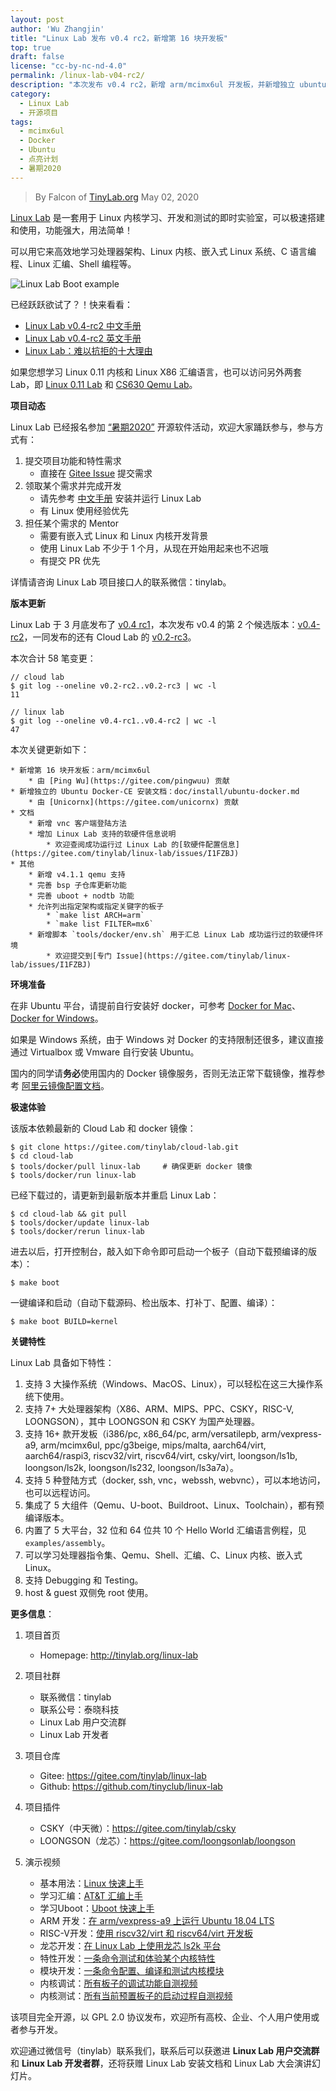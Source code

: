 ```yaml
---
layout: post
author: 'Wu Zhangjin'
title: "Linux Lab 发布 v0.4 rc2，新增第 16 块开发板"
top: true
draft: false
license: "cc-by-nc-nd-4.0"
permalink: /linux-lab-v04-rc2/
description: "本次发布 v0.4 rc2，新增 arm/mcimx6ul 开发板，并新增独立 ubuntu docker 安装文档。"
category:
  - Linux Lab
  - 开源项目
tags:
  - mcimx6ul
  - Docker
  - Ubuntu
  - 点亮计划
  - 暑期2020
---
```


> By Falcon of [TinyLab.org][1]
> May 02, 2020

[Linux Lab](http://tinylab.org/linux-lab) 是一套用于 Linux 内核学习、开发和测试的即时实验室，可以极速搭建和使用，功能强大，用法简单！

可以用它来高效地学习处理器架构、Linux 内核、嵌入式 Linux 系统、C 语言编程、Linux 汇编、Shell 编程等。

![Linux Lab Boot example](/wp-content/uploads/2019/12/linux-lab.jpg)

已经跃跃欲试了？！快来看看：

  * [Linux Lab v0.4-rc2 中文手册](http://tinylab.org/pdfs/linux-lab-v0.4-rc2-manual-zh.pdf)
  * [Linux Lab v0.4-rc2 英文手册](http://tinylab.org/pdfs/linux-lab-v0.4-rc2-manual-en.pdf)
  * [Linux Lab：难以抗拒的十大理由](http://tinylab.org/why-linux-lab/)

如果您想学习 Linux 0.11 内核和 Linux X86 汇编语言，也可以访问另外两套 Lab，即 [Linux 0.11 Lab](http://tinylab.org/linux-0.11-lab) 和 [CS630 Qemu Lab](http://tinylab.org/cs630-qemu-lab)。

**项目动态**

Linux Lab 已经报名参加 [“暑期2020”](http://www.cas.cn/rcjy/zs/202004/t20200426_4742468.shtml) 开源软件活动，欢迎大家踊跃参与，参与方式有：

  1. 提交项目功能和特性需求
      * 直接在 [Gitee Issue](https://gitee.com/tinylab/linux-lab/issues/I1G3C4) 提交需求
  2. 领取某个需求并完成开发
      * 请先参考 [中文手册](http://tinylab.org/pdfs/linux-lab-v0.4-rc2-manual-zh.pdf) 安装并运行 Linux Lab
      * 有 Linux 使用经验优先
  3. 担任某个需求的 Mentor
      * 需要有嵌入式 Linux 和 Linux 内核开发背景
      * 使用 Linux Lab 不少于 1 个月，从现在开始用起来也不迟哦
      * 有提交 PR 优先

详情请咨询 Linux Lab 项目接口人的联系微信：tinylab。

**版本更新**

Linux Lab 于 3 月底发布了 [v0.4 rc1](https://gitee.com/tinylab/linux-lab/tree/v0.4-rc1/)，本次发布 v0.4 的第 2 个候选版本：[v0.4-rc2](https://gitee.com/tinylab/linux-lab/tree/v0.4-rc2/)，一同发布的还有 Cloud Lab 的 [v0.2-rc3](https://gitee.com/tinylab/cloud-lab/tree/v0.2-rc3/)。

本次合计 58 笔变更：

    // cloud lab
    $ git log --oneline v0.2-rc2..v0.2-rc3 | wc -l
    11

    // linux lab
    $ git log --oneline v0.4-rc1..v0.4-rc2 | wc -l
    47

本次关键更新如下：

    * 新增第 16 块开发板：arm/mcimx6ul
        * 由 [Ping Wu](https://gitee.com/pingwuu) 贡献
    * 新增独立的 Ubuntu Docker-CE 安装文档：doc/install/ubuntu-docker.md
        * 由 [Unicornx](https://gitee.com/unicornx) 贡献
    * 文档
        * 新增 vnc 客户端登陆方法
        * 增加 Linux Lab 支持的软硬件信息说明
            * 欢迎查阅成功运行过 Linux Lab 的[软硬件配置信息](https://gitee.com/tinylab/linux-lab/issues/I1FZBJ)
    * 其他
        * 新增 v4.1.1 qemu 支持
        * 完善 bsp 子仓库更新功能
        * 完善 uboot + nodtb 功能
        * 允许列出指定架构或指定关键字的板子
            * `make list ARCH=arm`
            * `make list FILTER=mx6`
        * 新增脚本 `tools/docker/env.sh` 用于汇总 Linux Lab 成功运行过的软硬件环境
            * 欢迎提交到[专门 Issue](https://gitee.com/tinylab/linux-lab/issues/I1FZBJ)


**环境准备**

在非 Ubuntu 平台，请提前自行安装好 docker，可参考 [Docker for Mac](https://docs.docker.com/docker-for-mac/)、[Docker for Windows](https://docs.docker.com/docker-for-windows/)。

如果是 Windows 系统，由于 Windows 对 Docker 的支持限制还很多，建议直接通过 Virtualbox 或 Vmware 自行安装 Ubuntu。

国内的同学请**务必**使用国内的 Docker 镜像服务，否则无法正常下载镜像，推荐参考 [阿里云镜像配置文档](https://help.aliyun.com/document_detail/60750.html)。

**极速体验**

该版本依赖最新的 Cloud Lab 和 docker 镜像：

    $ git clone https://gitee.com/tinylab/cloud-lab.git
    $ cd cloud-lab
    $ tools/docker/pull linux-lab     # 确保更新 docker 镜像
    $ tools/docker/run linux-lab

已经下载过的，请更新到最新版本并重启 Linux Lab：

    $ cd cloud-lab && git pull
    $ tools/docker/update linux-lab
    $ tools/docker/rerun linux-lab

进去以后，打开控制台，敲入如下命令即可启动一个板子（自动下载预编译的版本）：

    $ make boot

一键编译和启动（自动下载源码、检出版本、打补丁、配置、编译）：

    $ make boot BUILD=kernel


**关键特性**

Linux Lab 具备如下特性：

1. 支持 3 大操作系统（Windows、MacOS、Linux），可以轻松在这三大操作系统下使用。
2. 支持 7+ 大处理器架构（X86、ARM、MIPS、PPC、CSKY，RISC-V, LOONGSON），其中 LOONGSON 和 CSKY 为国产处理器。
3. 支持 16+ 款开发板（i386/pc, x86_64/pc, arm/versatilepb, arm/vexpress-a9, arm/mcimx6ul, ppc/g3beige, mips/malta, aarch64/virt, aarch64/raspi3, riscv32/virt, riscv64/virt, csky/virt, loongson/ls1b, loongson/ls2k, loongson/ls232, loongson/ls3a7a）。
4. 支持 5 种登陆方式（docker, ssh, vnc，webssh, webvnc），可以本地访问，也可以远程访问。
5. 集成了 5 大组件（Qemu、U-boot、Buildroot、Linux、Toolchain），都有预编译版本。
6. 内置了 5 大平台，32 位和 64 位共 10 个 Hello World 汇编语言例程，见 `examples/assembly`。
7. 可以学习处理器指令集、Qemu、Shell、汇编、C、Linux 内核、嵌入式 Linux。
8. 支持 Debugging 和 Testing。
9. host & guest 双侧免 root 使用。

**更多信息**：

1. 项目首页
    - Homepage: <http://tinylab.org/linux-lab>

2. 项目社群
    - 联系微信：tinylab
    - 联系公号：泰晓科技
    - Linux Lab 用户交流群
    - Linux Lab 开发者

3. 项目仓库
    - Gitee: <https://gitee.com/tinylab/linux-lab>
    - Github:  <https://github.com/tinyclub/linux-lab>

4. 项目插件
    - CSKY（中天微）：<https://gitee.com/tinylab/csky>
    - LOONGSON（龙芯）：<https://gitee.com/loongsonlab/loongson>

5. 演示视频
    - 基本用法：[Linux 快速上手](http://showterm.io/6fb264246580281d372c6)
    - 学习汇编：[AT&T 汇编上手](http://showterm.io/0f0c2a6e754702a429269)
    - 学习Uboot：[Uboot 快速上手](http://showterm.io/11f5ae44b211b56a5d267)
    - ARM 开发：[在 arm/vexpress-a9 上运行 Ubuntu 18.04 LTS](http://showterm.io/c351abb6b1967859b7061)
    - RISC-V开发：[使用 riscv32/virt 和 riscv64/virt 开发板](http://showterm.io/37ce75e5f067be2cc017f)
    - 龙芯开发：[在 Linux Lab 上使用龙芯 ls2k 平台](http://showterm.io/1eca85a09775fd212d827)
    - 特性开发：[一条命令测试和体验某个内核特性](http://showterm.io/7edd2e51e291eeca59018)
    - 模块开发：[一条命令配置、编译和测试内核模块](http://showterm.io/26b78172aa926a316668d)
    - 内核调试：[所有板子的调试功能自测视频](http://showterm.io/0255c6a8b7d16dc116cbe)
    - 内核测试：[所有当前预置板子的启动过程自测视频](http://showterm.io/8cd2babf19e0e4f90897e)


该项目完全开源，以 GPL 2.0 协议发布，欢迎所有高校、企业、个人用户使用或者参与开发。

欢迎通过微信号（tinylab）联系我们，联系后可以获邀进 **Linux Lab 用户交流群** 和 **Linux Lab 开发者群**，还将获赠 Linux Lab 安装文档和 Linux Lab 大会演讲幻灯片。

[1]: http://tinylab.org

